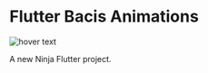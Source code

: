 # Flutter Bacis Animations


  <div style=display="inline-block";>
    <img src="https://media.giphy.com/media/5MHNjQY61lkNsfdymT/giphy.gif" title="hover text">
  
  </div>

A new Ninja Flutter project.
